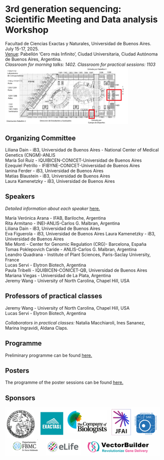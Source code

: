 # 3rd generation sequencing: Scientific Meeting and Data analysis Workshop
Facultad de Ciencias Exactas y Naturales, Universidad de Buenos Aires. July 15-17, 2025.  
[Venue](https://maps.app.goo.gl/ikTWHjVvoqQ4A6c57): Pabellón ‘Cero más Infinito’, Ciudad Universitaria, Ciudad Autónoma de Buenos Aires, Argentina.  
*Classroom for morning talks: 1402. Classroom for practical sessions: 1103*  
<img src="/mapa%20cero%20mas%20infinito.png" width="400" />

## Organizing Committee

Liliana Dain  - iB3, Universidad de Buenos Aires - National Center of Medical Genetics (CNGM)-ANLIS  
María Sol Ruiz - IQUIBICEN-CONICET-Universidad de Buenos Aires  
Ezequiel Petrillo - IFIBYNE-CONICET-Universidad de Buenos Aires  
Ianina Ferder - iB3, Universidad de Buenos Aires  
Matías Blaustein  - iB3, Universidad de Buenos Aires  
Laura Kamenetzky - iB3, Universidad de Buenos Aires  

## Speakers  
*Detailed information about each speaker* [here.](https://docs.google.com/document/d/1D1ZOWntkykQHwnkHbCgdFSBbYB1Y4ZZJ1vMsJnu3_lM/edit?usp=sharing)  
  
María Verónica Arana - IFAB, Bariloche, Argentina  
Rita Armitano - INEI-ANLIS-Carlos G. Malbran, Argentina  
Liliana Dain - iB3, Universidad de Buenos Aires  
Eva Figuerola  - iB3, Universidad de Buenos Aires 
Laura Kamenetzky  - iB3, Universidad de Buenos Aires  
Mie Monti - Center for Genomic Regulation (CRG)- Barcelona, España  
Tomas Poklepovich Caride - ANLIS-Carlos G. Malbran, Argentina  
Leandro Quadrana - Institute of Plant Sciences, Paris-Saclay University, France  
Lucas Servi - Elytron Biotech, Argentina  
Paula Tribelli - IQUIBICEN-CONICET-QB, Universidad de Buenos Aires  
Mariana Viegas - Universidad de La Plata, Argentina  
Jeremy Wang - University of North Carolina, Chapel Hill, USA  

## Professors of practical classes 
Jeremy Wang  - University of North Carolina, Chapel Hill, USA  
Lucas Servi - Elytron Biotech, Argentina  
  
  *Collaborators in practical classes:* Natalia Macchiaroli, Ines Sananez, Marina Ingravidi, Aldana Claps.

## Programme
Preliminary programme can be found [here.](https://docs.google.com/document/d/1BVYpyHIgWdQ2Z1-UtwkwpjJ7DfIuvpO755dphx-kf0U/edit?usp=sharing) 

## Posters
The programme of the poster sessions can be found [here.](https://github.com/LongRead-UBA/LongRead-UBA-2025/blob/main/flyer-posters-2025-v2.pdf)
## Sponsors
<img src="/Sponsors.png" width="700" />
